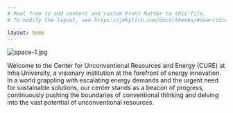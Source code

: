 ```yaml
---
# Feel free to add content and custom Front Matter to this file.
# To modify the layout, see https://jekyllrb.com/docs/themes/#overriding-theme-defaults

layout: home
---
```


 ![space-1.jpg](https://github.com/Inha-ERE/cure.github.io/blob/main/homepage.avif?raw=true) 

Welcome to the Center for Unconventional Resources and Energy (CURE) at Inha University, a visionary institution at the forefront of energy innovation. In a world grappling with escalating energy demands and the urgent need for sustainable solutions, our center stands as a beacon of progress, continuously pushing the boundaries of conventional thinking and delving into the vast potential of unconventional resources.